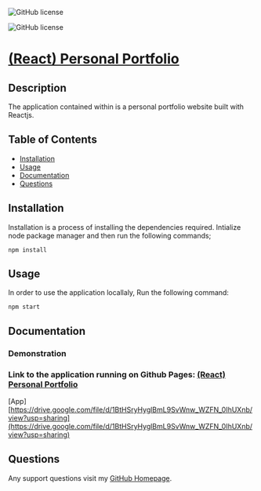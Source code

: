 <p align="center">

![GitHub license](https://img.shields.io/badge/Made%20by-%40Guerrero-green)

![GitHub license](https://img.shields.io/badge/license-MIT-blue.svg)
</p>

# [(React) Personal Portfolio](https://github.com/jos23867/portfolio-react-project)
  
  

## Description

   The application contained within is a personal portfolio website built with Reactjs.

## Table of Contents

* [Installation](##Installation)
* [Usage](##Usage)
* [Documentation](##Documentation)
* [Questions](##Questions)
  
## Installation

Installation is a process of installing the dependencies required.
Intialize node package manager and then run the following commands;  
```script
npm install
```  


## Usage

 In order to use the application locallaly, Run the following command:  
```script
npm start
```  

## Documentation

### Demonstration

### Link to the application running on Github Pages: [(React) Personal Portfolio](https://github.com/jos23867/portfolio-react-project)
[App][https://drive.google.com/file/d/1BtHSryHyglBmL9SvWnw_WZFN_0IhUXnb/view?usp=sharing](https://drive.google.com/file/d/1BtHSryHyglBmL9SvWnw_WZFN_0IhUXnb/view?usp=sharing)



## Questions  

Any support questions visit my [GitHub Homepage](https://github.com/jos23867/portfolio-react-project).
  
